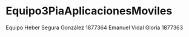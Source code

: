 # Equipo3PiaAplicacionesMoviles

Equipo
  Heber Segura González   1877364
  Emanuel Vidal Gloria    1877363

